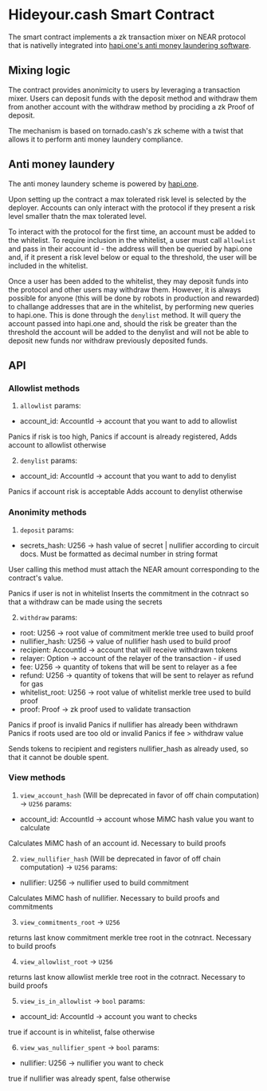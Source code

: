 # Hideyour.cash Smart Contract

The smart contract implements a zk transaction mixer on NEAR protocol that is nativelly integrated into [hapi.one's anti money laundering software](https://hapi.one/).

## Mixing logic

The contract provides anonimicity to users by leveraging a transaction mixer. Users can deposit funds with the deposit method and withdraw them from another account with the withdraw method by prociding a zk Proof of deposit.

The mechanism is based on tornado.cash's zk scheme with a twist that allows it to perform anti money laundery compliance.

## Anti money laundery

The anti money laundery scheme is powered by [hapi.one](https://hapi.one/).

Upon setting up the contract a max tolerated risk level is selected by the deployer. Accounts can only interact with the protocol if they present a risk level smaller thatn the max tolerated level.

To interact with the protocol for the first time, an account must be added to the whitelist. To require inclusion in the whitelist, a user must call `allowlist` and pass in their account id - the address will then be queried by hapi.one and, if it present a risk level below or equal to the threshold, the user will be included in the whitelist.

Once a user has been added to the whitelist, they may deposit funds into the protocol and other users may withdraw them. However, it is always possible for anyone (this will be done by robots in production and rewarded) to challange addresses that are in the whitelist, by performing new queries to hapi.one.
This is done through the `denylist` method. It will query the account passed into hapi.one and, should the risk be greater than the threshold the account will be added to the denylist and will not be able to deposit new funds nor withdraw previously deposited funds.

## API

### Allowlist methods

1. `allowlist`
params:
  - account_id: AccountId -> account that you want to add to allowlist

Panics if risk is too high,
Panics if account is already registered,
Adds account to allowlist otherwise

2. `denylist`
params:
  - account_id: AccountId -> account that you want to add to denylist

Panics if account risk is acceptable
Adds account to denylist otherwise

### Anonimity methods

1. `deposit`
params:
  - secrets_hash: U256 -> hash value of secret | nullifier according to circuit docs. Must be formatted as decimal number in string format

User calling this method must attach the NEAR amount corresponding to the contract's value.

Panics if user is not in whitelist
Inserts the commitment in the cotnract so that a withdraw can be made using the secrets

2. `withdraw`
params:
  - root: U256 -> root value of commitment merkle tree used to build proof
  - nullifier_hash: U256 -> value of nullifier hash used to build proof
  - recipient: AccountId -> account that will receive withdrawn tokens
  - relayer: Option<AccountId> -> account of the relayer of the transaction - if used
  - fee: U256 -> quantity of tokens that will be sent to relayer as a fee
  - refund: U256 -> quantity of tokens that will be sent to relayer as refund for gas
  - whitelist_root: U256 -> root value of whitelist merkle tree used to build proof
  - proof: Proof -> zk proof used to validate transaction

Panics if proof is invalid
Panics if nullifier has already been withdrawn
Panics if roots used are too old or invalid
Panics if fee > withdraw value

Sends tokens to recipient and registers nullifier_hash as already used, so that it cannot be double spent.

### View methods
1. `view_account_hash` (Will be deprecated in favor of off chain computation) -> `U256`
params:
  - account_id: AccountId -> account whose MiMC hash value you want to calculate

Calculates MiMC hash of an account id. Necessary to build proofs

2. `view_nullifier_hash` (Will be deprecated in favor of off chain computation) -> `U256`
params:
  - nullifier: U256 -> nullifier used to build commitment

Calculates MiMC hash of nullifier. Necessary to build proofs and commitments

3. `view_commitments_root` -> `U256`

returns last know commitment merkle tree root in the cotnract. Necessary to build proofs

4. `view_allowlist_root` -> `U256`

returns last know allowlist merkle tree root in the cotnract. Necessary to build proofs

5. `view_is_in_allowlist` -> `bool`
params:
  - account_id: AccountId -> account you want to checks

true if account is in whitelist, false otherwise

6. `view_was_nullifier_spent` -> `bool`
params:
  - nullifier: U256 -> nullifier you want to check

true if nullifier was already spent, false otherwise